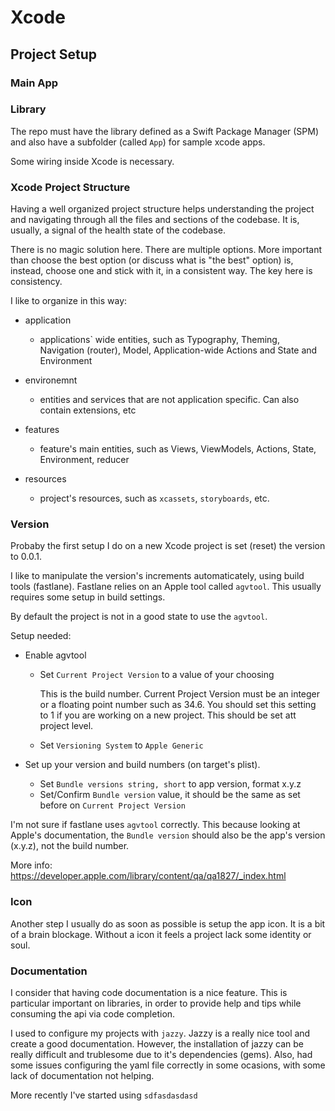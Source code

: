 # Xcode

## Project Setup

### Main App



### Library

The repo must have the library defined as a Swift Package Manager (SPM) and also have a subfolder (called `App`) for sample xcode apps.

Some wiring inside Xcode is necessary.



### Xcode Project Structure

Having a well organized project structure helps understanding the project and navigating through all the files and sections of the codebase. It is, usually, a signal of the health state of the codebase.

There is no magic solution here. There are multiple options. More important than choose the best option (or discuss what is "the best" option) is, instead, choose one and stick with it, in a consistent way. The key here is consistency.

I like to organize in this way:

- application
  - applications` wide entities, such as Typography, Theming, Navigation (router), Model, Application-wide Actions and State and Environment

- environemnt
  - entities and services that are not application specific. Can also contain extensions, etc

- features
  - feature's main entities, such as Views, ViewModels, Actions, State, Environment, reducer

- resources
  - project's resources, such as `xcassets`, `storyboards`, etc.


### Version

Probaby the first setup I do on a new Xcode project is set (reset) the version to 0.0.1.

I like to manipulate the version's increments automaticately, using build tools (fastlane). Fastlane relies on an Apple tool called `agvtool`. This usually requires some setup in build settings.

By default the project is not in a good state to use the `agvtool`.

Setup needed:

- Enable agvtool
  - Set `Current Project Version` to a value of your choosing

    This is the build number. Current Project Version must be an integer or a floating point number such as 34.6. You should set this setting to 1 if you are working on a new project. This should be set att project level.

  - Set `Versioning System` to `Apple Generic`

- Set up your version and build numbers (on target's plist).
  - Set `Bundle versions string, short` to app version, format x.y.z
  - Set/Confirm `Bundle version` value, it should be the same as set before on `Current Project Version`

I'm not sure if fastlane uses `agvtool` correctly. This because looking at Apple's documentation, the `Bundle version` should also be the app's version (x.y.z), not the build number.

More info: https://developer.apple.com/library/content/qa/qa1827/_index.html

### Icon

Another step I usually do as soon as possible is setup the app icon. It is a bit of a brain blockage. Without a icon it feels a project lack some identity or soul.

### Documentation

I consider that having code documentation is a nice feature. This is particular important on libraries, in order to provide help and tips while consuming the api via code completion.

I used to configure my projects with `jazzy`. Jazzy is a really nice tool and create a good documentation. However, the installation of jazzy can be really difficult and trublesome due to it's dependencies (gems). Also, had some issues configuring the yaml file correctly in some ocasions, with some lack of documentation not helping.

More recently I've started using `sdfasdasdasd`